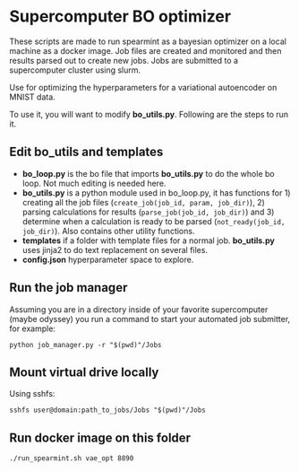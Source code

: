 # Supercomputer BO optimizer

These scripts are made to run spearmint as a bayesian optimizer on a local machine as a docker image. Job files are created and monitored and then results parsed out to create new jobs. Jobs are submitted to a supercomputer cluster using slurm.

Use for optimizing the hyperparameters for a variational autoencoder on MNIST data.

To use it, you will want to modify **bo_utils.py**. Following are the steps to run it.

## Edit bo_utils and templates

* **bo_loop.py** is the bo file that imports **bo_utils.py** to do the whole bo loop. Not much editing is needed here.
* **bo_utils.py** is a python module used in bo_loop.py, it has functions for 1) creating all the job files (`create_job(job_id, param, job_dir)`), 2) parsing calculations for results (`parse_job(job_id, job_dir)`)  and 3) determine when a calculation is ready to be parsed (`not_ready(job_id, job_dir)`). Also contains other utility functions.
* **templates** if a folder with template files for a normal job. **bo_utils.py** uses jinja2 to do text replacement on several files.
* **config.json** hyperparameter space to explore.

## Run the job manager
Assuming you are in a directory inside of your favorite supercomputer (maybe odyssey) you run a command to start your automated job submitter, for example:

```
python job_manager.py -r "$(pwd)"/Jobs
```

## Mount virtual drive locally
Using sshfs:

```
sshfs user@domain:path_to_jobs/Jobs "$(pwd)"/Jobs
```

## Run docker image on this folder

```
./run_spearmint.sh vae_opt 8890
```

